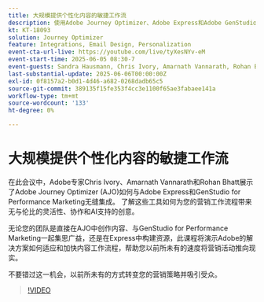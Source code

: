 ```yaml
---
title: 大规模提供个性化内容的敏捷工作流
description: 使用Adobe Journey Optimizer、Adobe Express和Adobe GenStudio for Performance Marketing创建、协作和激活。
kt: KT-18093
solution: Journey Optimizer
feature: Integrations, Email Design, Personalization
event-cta-url-live: https://youtube.com/live/tyXesNYv-eM
event-start-time: 2025-06-05 08:30-7
event-guests: Sandra Hausmann, Chris Ivory, Amarnath Vannarath, Rohan Bhatt
last-substantial-update: 2025-06-06T00:00:00Z
exl-id: 0f8157a2-b0d1-4d46-a682-0268dadb65c5
source-git-commit: 389135f15fe353f4cc3e1100f65ae3fabaee141a
workflow-type: tm+mt
source-wordcount: '133'
ht-degree: 0%

---
```



# 大规模提供个性化内容的敏捷工作流

在此会议中，Adobe专家Chris Ivory、Amarnath Vannarath和Rohan Bhatt展示了Adobe Journey Optimizer (AJO)如何与Adobe Express和GenStudio for Performance Marketing无缝集成。 了解这些工具如何为您的营销工作流程带来无与伦比的灵活性、协作和AI支持的创意。

无论您的团队是直接在AJO中创作内容、与GenStudio for Performance Marketing一起集思广益，还是在Express中构建资源，此课程将演示Adobe的解决方案如何适应和加快内容工作流程，帮助您以前所未有的速度将营销活动推向现实。

不要错过这一机会，以前所未有的方式转变您的营销策略并吸引受众。

>[!VIDEO](https://video.tv.adobe.com/v/3463407/?quality=12&learn=on)
